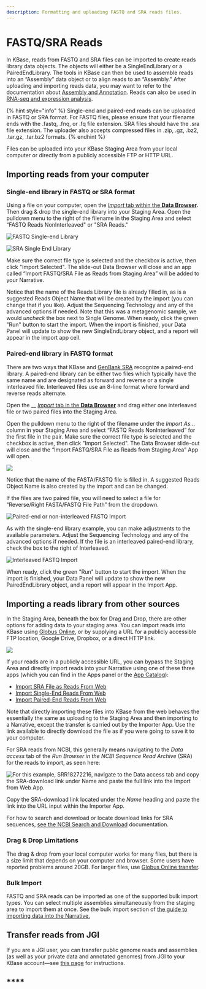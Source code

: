 ```yaml
---
description: Formatting and uploading FASTQ and SRA reads files.
---
```


# FASTQ/SRA Reads

In KBase, reads from FASTQ and SRA files can be imported to create reads library data objects. The objects will either be a SingleEndLibrary or a PairedEndLibrary. The tools in KBase can then be used to assemble reads into an “Assembly” data object or to align reads to an “Assembly." After uploading and importing reads data, you may want to refer to the documentation about [Assembly and Annotation](../../apps/analysis/assembly-and-annotation.md). Reads can also be used in [RNA-seq and expression analysis](../../apps/analysis/expression.md).

{% hint style="info" %}
Single-end and paired-end reads can be uploaded in FASTQ or SRA format. For FASTQ files, please ensure that your filename ends with the .fastq, .fnq, or .fq file extension. SRA files should have the .sra file extension. The uploader also accepts compressed files in .zip, .gz, .bz2, .tar.gz, .tar.bz2 formats.
{% endhint %}

Files can be uploaded into your KBase Staging Area from your local computer or directly from a publicly accessible FTP or HTTP URL.

## Importing reads from your computer

### Single-end library in FASTQ or SRA format

Using a file on your computer, open the [_Import_ tab within the **Data Browser**](../../getting-started/narrative/add-data.md)**.** Then drag & drop the single-end library into your Staging Area. Open the pulldown menu to the right of the filename in the Staging Area and select “FASTQ Reads NonInterleaved" or "SRA Reads."

![FASTQ Single-end Library](../../.gitbook/assets/StagingArea\_Import\_SingleEnd.png)

![SRA Single End Library](../../.gitbook/assets/Import\_sra.png)

Make sure the correct file type is selected and the checkbox is active, then click "Import Selected". The slide-out Data Browser will close and an app called “Import FASTQ/SRA File as Reads from Staging Area” will be added to your Narrative.

Notice that the name of the Reads Library file is already filled in, as is a suggested Reads Object Name that will be created by the import (you can change that if you like). Adjust the Sequencing Technology and any of the advanced options if needed. Note that this was a metagenomic sample, we would _uncheck_ the box next to Single Genome. When ready, click the green "Run" button to start the import. When the import is finished, your Data Panel will update to show the new SingleEndLibrary object, and a report will appear in the import app cell.

### Paired-end library in FASTQ format

There are two ways that KBase and [GenBank SRA](https://www.ncbi.nlm.nih.gov/sra/docs/submitformats/) recognize a paired-end library. A paired-end library can be either two files which typically have the same name and are designated as forward and reverse or a single interleaved file. Interleaved files use an 8-line format where forward and reverse reads alternate.

Open the __ [_Import_ tab in the **Data Browser**](../../getting-started/narrative/add-data.md#uploading-data-from-external-sources) and drag either one interleaved file or two paired files into the Staging Area.

Open the pulldown menu to the right of the filename under the _Import As..._ column in your Staging Area and select “FASTQ Reads NonInterleaved” for the first file in the pair. Make sure the correct file type is selected and the checkbox is active, then click "Import Selected". The Data Browser slide-out will close and the “Import FASTQ/SRA File as Reads from Staging Area” App will open.

![](../../.gitbook/assets/Import\_fastqreads.png)

Notice that the name of the FASTA/FASTQ file is filled in. A suggested Reads Object Name is also created by the import and can be changed.

If the files are two paired file, you will need to select a file for “Reverse/Right FASTA/FASTQ File Path” from the dropdown.

![Paired-end or non-interleaved FASTQ Import](../../.gitbook/assets/paired\_end\_import.png)

As with the single-end library example, you can make adjustments to the available parameters. Adjust the Sequencing Technology and any of the advanced options if needed. If the file is an interleaved paired-end library, check the box to the right of Interleaved.

![Interleaved FASTQ Import](../../.gitbook/assets/FastQ\_interleaved.png)

When ready, click the green "Run" button to start the import. When the import is finished, your Data Panel will update to show the new PairedEndLibrary object, and a report will appear in the Import App.

## Importing a reads library from other sources

In the Staging Area, beneath the box for Drag and Drop, there are other options for adding data to your staging area. You can import reads into KBase using [Globus Online](../globus.md), or by supplying a URL for a publicly accessible FTP location, Google Drive, Dropbox, or a direct HTTP link.

![](<../../.gitbook/assets/Staging\_Upload options.png>)

If your reads are in a publicly accessible URL, you can bypass the Staging Area and directly import reads into your Narrative using one of these three apps (which you can find in the Apps panel or the [App Catalog](https://kbase.us/applist/)):

* [Import SRA File as Reads From Web](https://kbase.us/applist/apps/kb\_uploadmethods/import\_sra\_as\_reads\_from\_web/release)
* [Import Single-End Reads From Web](https://kbase.us/applist/apps/kb\_uploadmethods/load\_single\_end\_reads\_from\_URL/release)
* [Import Paired-End Reads From Web](https://kbase.us/applist/apps/kb\_uploadmethods/load\_paired\_end\_reads\_from\_URL/release)

Note that directly importing these files into KBase from the web behaves the essentially the same as uploading to the Staging Area and then importing to a Narrative, except the transfer is carried out by the Importer App. Use the link available to directly download the file as if you were going to save it to your computer.&#x20;

For SRA reads from NCBI, this generally means navigating to the _Data access_ tab of the _Run Browser in the NCBI Sequence Read Archive_ (SRA) for the reads to import, as seen here:

![For this example, SRR18272216, navigate to the Data access tab and copy the SRA-download link under Name and paste the full link into the Import from Web App. ](../../.gitbook/assets/SRAdownload\_example.png)

Copy the SRA-download link located under the _Name_ heading and paste the link into the URL input within the Importer App.&#x20;

For how to search and download or locate download links for SRA sequences, [see the NCBI Search and Download](https://www.ncbi.nlm.nih.gov/sra/docs/sradownload/) documentation.&#x20;

### **Drag & Drop Limitations**

The drag & drop from your local computer works for many files, but there is a size limit that depends on your computer and browser. Some users have reported problems around 20GB. For larger files, use [Globus Online transfer](../globus.md).

### Bulk Import

FASTQ and SRA reads can be imported as one of the supported bulk import types. You can select multiple assemblies simultaneously from the staging area to import them at once. See the bulk import section of [the guide to importing data into the Narrative.](https://docs.kbase.us/getting-started/narrative/add-data)

## **Transfer reads from JGI**

If you are a JGI user, you can transfer public genome reads and assemblies (as well as your private data and annotated genomes) from JGI to your KBase account—see [this page](../jgi-transfer.md) for instructions.

## ****
